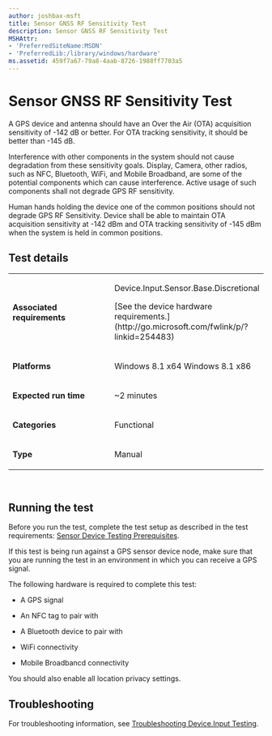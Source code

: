 ```yaml
---
author: joshbax-msft
title: Sensor GNSS RF Sensitivity Test
description: Sensor GNSS RF Sensitivity Test
MSHAttr:
- 'PreferredSiteName:MSDN'
- 'PreferredLib:/library/windows/hardware'
ms.assetid: 459f7a67-79a8-4aab-8726-1988ff7703a5
---
```


# Sensor GNSS RF Sensitivity Test


A GPS device and antenna should have an Over the Air (OTA) acquisition sensitivity of -142 dB or better. For OTA tracking sensitivity, it should be better than -145 dB.

Interference with other components in the system should not cause degradation from these sensitivity goals. Display, Camera, other radios, such as NFC, Bluetooth, WiFi, and Mobile Broadband, are some of the potential components which can cause interference. Active usage of such components shall not degrade GPS RF sensitivity.

Human hands holding the device one of the common positions should not degrade GPS RF Sensitivity. Device shall be able to maintain OTA acquisition sensitivity at -142 dBm and OTA tracking sensitivity of -145 dBm when the system is held in common positions.

## Test details


<table>
<colgroup>
<col width="50%" />
<col width="50%" />
</colgroup>
<tbody>
<tr class="odd">
<td><p><strong>Associated requirements</strong></p></td>
<td><p>Device.Input.Sensor.Base.Discretional</p>
<p>[See the device hardware requirements.](http://go.microsoft.com/fwlink/p/?linkid=254483)</p></td>
</tr>
<tr class="even">
<td><p><strong>Platforms</strong></p></td>
<td><p>Windows 8.1 x64 Windows 8.1 x86</p></td>
</tr>
<tr class="odd">
<td><p><strong>Expected run time</strong></p></td>
<td><p>~2 minutes</p></td>
</tr>
<tr class="even">
<td><p><strong>Categories</strong></p></td>
<td><p>Functional</p></td>
</tr>
<tr class="odd">
<td><p><strong>Type</strong></p></td>
<td><p>Manual</p></td>
</tr>
</tbody>
</table>

 

## Running the test


Before you run the test, complete the test setup as described in the test requirements: [Sensor Device Testing Prerequisites](sensor-device-testing-prerequisites.md).

If this test is being run against a GPS sensor device node, make sure that you are running the test in an environment in which you can receive a GPS signal.

The following hardware is required to complete this test:

-   A GPS signal

-   An NFC tag to pair with

-   A Bluetooth device to pair with

-   WiFi connectivity

-   Mobile Broadbancd connectivity

You should also enable all location privacy settings.

## Troubleshooting


For troubleshooting information, see [Troubleshooting Device.Input Testing](troubleshooting-deviceinput-testing.md).

 

 






